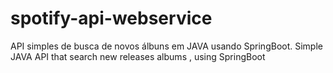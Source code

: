 # spotify-api-webservice
API simples de busca de novos álbuns em JAVA usando SpringBoot.   Simple  JAVA API that search new releases albums , using SpringBoot
